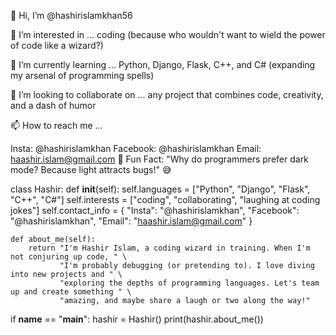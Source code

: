👋 Hi, I’m @hashirislamkhan56

👀 I’m interested in ... coding (because who wouldn't want to wield the power of code like a wizard?)

🌱 I’m currently learning ... Python, Django, Flask, C++, and C# (expanding my arsenal of programming spells)

💞️ I’m looking to collaborate on ... any project that combines code, creativity, and a dash of humor

📫 How to reach me ...

Insta: @hashirislamkhan
Facebook: @hashirislamkhan
Email: haashir.islam@gmail.com
🚀 Fun Fact: "Why do programmers prefer dark mode? Because light attracts bugs!" 😅

class Hashir:
    def __init__(self):
        self.languages = ["Python", "Django", "Flask", "C++", "C#"]
        self.interests = ["coding", "collaborating", "laughing at coding jokes"]
        self.contact_info = {
            "Insta": "@hashirislamkhan",
            "Facebook": "@hashirislamkhan",
            "Email": "haashir.islam@gmail.com"
        }
        
    def about_me(self):
        return "I'm Hashir Islam, a coding wizard in training. When I'm not conjuring up code, " \
               "I'm probably debugging (or pretending to). I love diving into new projects and " \
               "exploring the depths of programming languages. Let's team up and create something " \
               "amazing, and maybe share a laugh or two along the way!"

if __name__ == "__main__":
    hashir = Hashir()
    print(hashir.about_me())
